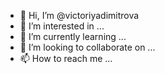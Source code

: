 - 👋 Hi, I’m @victoriyadimitrova
- 👀 I’m interested in ...
- 🌱 I’m currently learning ...
- 💞️ I’m looking to collaborate on ...
- 📫 How to reach me ...

<!---
victoriyadimitrova/victoriyadimitrova is a ✨ special ✨ repository because its `README.md` (this file) appears on your GitHub profile.
You can click the Preview link to take a look at your changes.
--->
